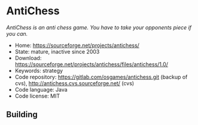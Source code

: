 # AntiChess

_AntiChess is an anti chess game. You have to take your opponents piece if you can._

- Home: https://sourceforge.net/projects/antichess/
- State: mature, inactive since 2003
- Download: https://sourceforge.net/projects/antichess/files/antichess/1.0/
- Keywords: strategy
- Code repository: https://gitlab.com/osgames/antichess.git (backup of cvs), http://antichess.cvs.sourceforge.net/ (cvs)
- Code language: Java
- Code license: MIT

## Building
